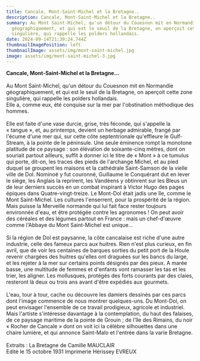 ```yaml
---
title: Cancale, Mont-Saint-Michel et la Bretagne..
description: Cancale, Mont-Saint-Michel et la Bretagne..
summary: Au Mont Saint-Michel, qu'un détour du Couesnon mit en Normandie
  géographiquement, et qui est le seuil de la Bretagne, on aperçoit cette zone
  singulière, qui rappelle les polders hollandais.
date: 2024-09-14T21:39:24.744Z
thumbnailImagePosition: left
thumbnailImage: assets/img/mont-saint-michel.jpg
image: assets/img/mont-saint-michel-3.jpg
---
```

**Cancale, Mont-Saint-Michel et la Bretagne...**\
\
Au Mont Saint-Michel, qu'un détour du Couesnon mit en Normandie géographiquement, et qui est le seuil de la Bretagne, on aperçoit cette zone singulière, qui rappelle les polders hollandais.\
Elle a, comme eux, été conquise sur la mer par l'obstination méthodique des hommes.\
\
Elle est faite d'une vase durcie, grise, très féconde, qui s'appelle la « tangue », et, au printemps, devient un herbage admirable, frangé par l'écume d'une mer qui, sur cette côte septentrionale qu'effleure le Gulf-Stream, à la pointe de le péninsule. Une seule éminence rompt la monotone platitude de ce paysage : son élévation de soixante-cinq mètres, dont on souriait partout ailleurs, suffit à donner ici le titre de « Mont » à ce tumulus qui porte, dit-on, les traces des pieds de l'archange Michel, et au pied duquel se groupent les maisons et la cathédrale Saint-Samson de la vielle ville de Dol. Nominoë y fut couronné, Guillaume le Conquérant dut en lever le siège, les Anglais la reprirent, les Vandéens y obtinrent sur les Bleus un de leur derniers succès en un combat inspirant à Victor Hugo des pages épiques dans Quatre-vingt-treize. Le Mont-Dol était jadis une île, comme le Mont Saint-Michel. Les cultures l'enserrent, pour la prospérité de la région. Mais puisse la Merveille normande qui lui fait face rester toujours environnée d'eau, et être protégée contre les agronomes ! On peut avoir des céréales et des légumes partout en France : mais un chef-d'œuvre comme l'Abbaye du Mont Saint-Michel est unique...\
\
Si la région de Dol est paysanne, la côte cancalaise est riche d'une autre industrie, celle des fameux parcs aux huitres. Rien n'est plus curieux, en fin avril, que de voir les centaines de barques sorties du petit port de la Houle revenir chargées des huitres qu'elles ont draguées sur les bancs du large, et les rejeter à la mer sur certains points désignés par des pieux. A marée basse, une multitude de femmes et d'enfants vont ramasser les tas et les trier, les aligner. Les mollusques, protégés des forts courants par des claies, resteront là deux ou trois ans avant d'être expédiés aux gourmets.\
\
L'eau, tour à tour, cache ou découvre les damiers dessinés par ces parcs dont l'image commence de nous montrer quelques-uns. Du Mont-Dol, on peut envisager l'ensemble de ce travail prodigieux, agricole et industriel. Mais l'artiste s'intéresse davantage à la contemplation, du haut des falaises, de ce paysage maritime de la pointe de Grouin ; de l'île des Rimains, du noir « Rocher de Cancale » dont on voit ici la célèbre silhouettes dans une chaire lumière, et qui annonce Saint-Malo et l'entrée dans la varie Bretagne.\
\
Extraits : La Bretagne de Camille MAUCLAIR\
Edité le 15 octobre 1931 Imprimerie Hérissey EVREUX